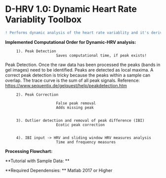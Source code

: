 # D-HRV 1.0: Dynamic Heart Rate Variablity Toolbox
```diff
! Performs dynamic analysis of the heart rate variablity and it's derived measures. 
```
**Implemented Computational Order for Dynamic-HRV analysis:** 


         1). Peak Detection 
                           Saves computational time, if peak exists! 


Peak Detection. Once the raw data has been processed the peaks (bands in gel images) need to be identified. Peaks are detected as local maxima. A correct peak detection is tricky because the peaks within a sample can overlap. The trace curve is the sum of all peak signals.
Reference: https://www.sequentix.de/gelquest/help/peakdetection.htm

         2). Peak Correction 

                           False peak removal
                           Adds missing peak

 
         3). Outlier detection and removal of peak difference (IBI) 
                           Ecotic peak correction


         4). IBI input -> HRV and sliding window HRV measures analysis 
                           Time and frequency measures




**Processing Flowchart:**  


**Tutorial with Sample Data: **


**Required Dependensies: **
           Matlab 2017 or Higher 
